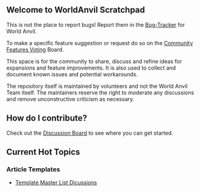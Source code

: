## Welcome to WorldAnvil Scratchpad

This is not the place to report bugs! Report them in the [Bug-Tracker](https://github.com/worldanvil/worldanvil-bug-tracker) for World Anvil.

To make a specific feature suggestion or request do so on the [Community Features Voting](https://www.worldanvil.com/community/voting/) Board.

This space is for the community to share, discuss and refine ideas for expansions and feature improvements. It is also used to collect and document known issues and potential workarounds. 

The repository itself is maintained by volunteers and not the World Anvil Team itself. The maintainers reserve the right to moderate any discussions and remove unconstructive criticism as necessary. 

## How do I contribute?
Check out the [Discussion Board](https://github.com/worldanvil/scratchpad/discussions) to see where you can get started.


## Current Hot Topics

### Article Templates
- [Template Master List Dicussions](./templates/list.md)
